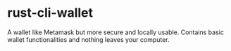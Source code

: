 # rust-cli-wallet
A wallet like Metamask but more secure and locally usable. Contains basic wallet functionalities and nothing leaves your computer.
